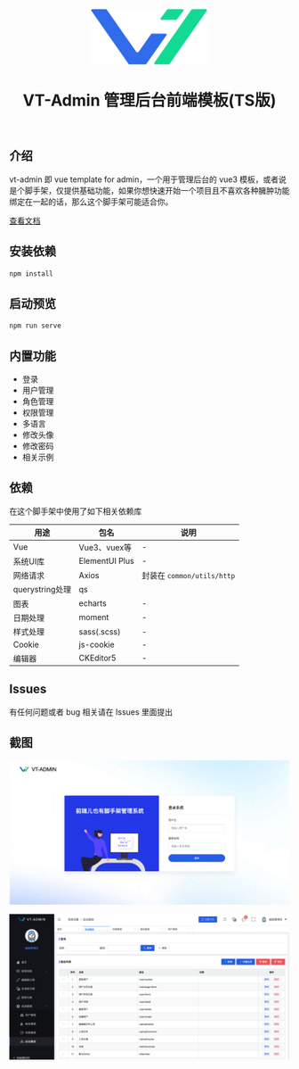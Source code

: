 <p align="center">
    <a href="http://vt-admin.duckpear.com" target="_blank" rel="noopener noreferrer"><img height="100" src="src/assets/logo.svg"></a>
    <h1 align="center">VT-Admin 管理后台前端模板(TS版)</h1>
    <br>
</p>

## 介绍

vt-admin 即 vue template for admin，一个用于管理后台的 vue3 模板，或者说是个脚手架，仅提供基础功能，如果你想快速开始一个项目且不喜欢各种臃肿功能绑定在一起的话，那么这个脚手架可能适合你。

[查看文档](http://vt-admin.vuecode.net)

## 安装依赖

```bash
npm install
````

## 启动预览

```bash
npm run serve
```

## 内置功能

- 登录
- 用户管理
- 角色管理
- 权限管理
- 多语言
- 修改头像
- 修改密码
- 相关示例

## 依赖

在这个脚手架中使用了如下相关依赖库

| 用途            | 包名             | 说明                      |
|---------------|----------------|-------------------------|
| Vue           | Vue3、vuex等     | -                       |
| 系统UI库         | ElementUI Plus | -                       |
| 网络请求          | Axios          | 封装在 `common/utils/http` |
| querystring处理 | qs             |                         |
| 图表            | echarts        | -                       |
| 日期处理          | moment         | -                       |
| 样式处理          | sass(.scss)    | -                       |
| Cookie        | js-cookie      | -                       |
| 编辑器           | CKEditor5      | -                       |


## Issues

有任何问题或者 bug 相关请在 Issues 里面提出


## 截图

![src/assets/images/screenshot-login.png](src/assets/images/screenshot-login.png)

![src/assets/images/screenshot-list.png](src/assets/images/screenshot-list.png)
